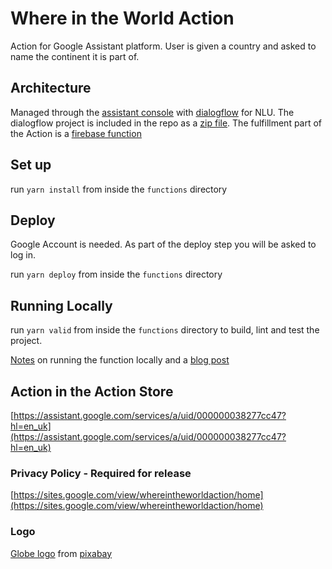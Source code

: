 # Where in the World Action

Action for Google Assistant platform. User is given a country and asked to name the continent it is part of.

## Architecture

Managed through the [assistant console](https://console.actions.google.com) with [dialogflow](https://console.dialogflow.com) for NLU. The dialogflow project is included in the repo as a [zip file](./Where-in-the-World.zip). The fulfillment part of the Action is a [firebase function](https://console.firebase.google.com/)

## Set up

run `yarn install` from inside the `functions` directory

## Deploy

Google Account is needed. As part of the deploy step you will be asked to log in.

run `yarn deploy` from inside the `functions` directory

## Running Locally

run `yarn valid` from inside the `functions` directory to build, lint and test the project.

[Notes](https://susiecoleman.github.io/frameworks-services-libraries/GoogleServices/Firebase/#running-locally) on running the function locally and a [blog post](https://www.theguardian.com/info/2019/jan/31/hey-google-help-me-use-cloud-functions)

## Action in the Action Store

[https://assistant.google.com/services/a/uid/000000038277cc47?hl=en_uk](https://assistant.google.com/services/a/uid/000000038277cc47?hl=en_uk)

### Privacy Policy - Required for release

[https://sites.google.com/view/whereintheworldaction/home](https://sites.google.com/view/whereintheworldaction/home)

### Logo

[Globe logo](./logo.png) from [pixabay](https://pixabay.com/illustrations/earth-globe-planet-map-geography-3087437/)
